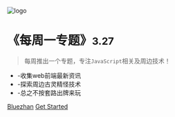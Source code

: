 
![logo](https://github.com/bluezhan/weekly/raw/master/docs/img/wlogo.png)

# 《每周一专题》<small>3.27</small>

> 每周推出一个专题，专注`JavaScript`相关及周边技术！

- -收集web前端最新资讯
- -探索周边古灵精怪技术
- -总之不按套路出牌来玩

[Bluezhan](http://bluezhan.me/)
[Get Started](/?id=main)
